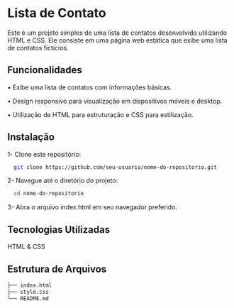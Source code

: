 
# Lista de Contato

Este é um projeto simples de uma lista de contatos desenvolvido utilizando HTML e CSS. Ele consiste em uma página web estática que exibe uma lista de contatos fictícios.



## Funcionalidades

• Exibe uma lista de contatos com informações básicas.

• Design responsivo para visualização em dispositivos móveis e desktop.

• Utilização de HTML para estruturação e CSS para estilização.

## Instalação

1- Clone este repositório:
```bash
  git clone https://github.com/seu-usuario/nome-do-repositorio.git

```

2- Navegue até o diretório do projeto:
```bash
  cd nome-do-repositorio

```
3- Abra o arquivo index.html em seu navegador preferido.





## Tecnologias Utilizadas
HTML & CSS
## Estrutura de Arquivos
```bash
├── index.html
├── style.css
└── README.md
```
